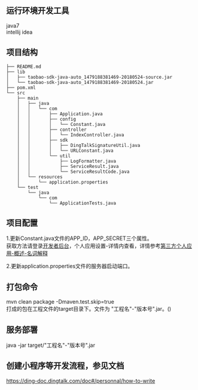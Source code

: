 
## 运行环境开发工具
java7  
intellij idea

## 项目结构
```
├── README.md
├── lib
│   ├── taobao-sdk-java-auto_1479188381469-20180524-source.jar
│   └── taobao-sdk-java-auto_1479188381469-20180524.jar
├── pom.xml
└── src
    ├── main
    │   ├── java
    │   │   └── com
    │   │       ├── Application.java
    │   │       ├── config
    │   │       │   └── Constant.java
    │   │       ├── controller
    │   │       │   └── IndexController.java
    │   │       ├── sdk
    │   │       │   ├── DingTalkSignatureUtil.java
    │   │       │   └── URLConstant.java
    │   │       └── util
    │   │           ├── LogFormatter.java
    │   │           ├── ServiceResult.java
    │   │           └── ServiceResultCode.java
    │   └── resources
    │       └── application.properties
    └── test
        └── java
            └── com
                └── ApplicationTests.java

```
                    
                
## 项目配置
1.更新Constant.java文件的APP_ID，APP_SECRET三个属性。  
获取方法请登录[开发者后台](http://open-dev.dingtalk.com/)，个人应用设置-详情内查看，详情参考[第三方个人应用-概述-名词解释](https://ding-doc.dingtalk.com/doc#/personnal/fdzxvg)   

2.更新application.properties文件的服务器启动端口。

## 打包命令
mvn clean package  -Dmaven.test.skip=true  
打成的包在工程文件的target目录下。文件为  "工程名"-"版本号".jar。()

## 服务部署    
java -jar  target/"工程名"-"版本号".jar

## 创建小程序等开发流程，参见文档  
https://ding-doc.dingtalk.com/doc#/personnal/how-to-write
